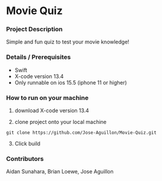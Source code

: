 # Movie Quiz 

### Project Description

Simple and fun quiz to test your movie knowledge!

### Details / Prerequisites

* Swift
* X-code version 13.4
* Only runnable on ios 15.5 (iphone 11 or higher)

### How to run on your machine

1. download X-code version 13.4

2. clone project onto your local machine 
```shell-session
git clone https://github.com/Jose-Aguillon/Movie-Quiz.git
```

3. Click build


### Contributors
Aidan Sunahara, Brian Loewe, Jose Aguillon


